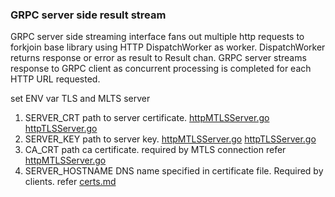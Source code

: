 ### GRPC server side result stream

GRPC server side streaming interface fans out multiple http requests to forkjoin base library using HTTP DispatchWorker as worker. DispatchWorker returns response or error as result to Result chan. GRPC server streams response to GRPC client as concurrent processing is completed for each HTTP URL requested. 

set ENV var TLS and MLTS server

1. SERVER_CRT path to server certificate. [httpMTLSServer.go](./cmd/mtls/httpMTLSServer.go) [httpTLSServer.go](./cmd/tls/httpTLSServer.go)
2. SERVER_KEY path to server key. [httpMTLSServer.go](./cmd/mtls/httpMTLSServer.go) [httpTLSServer.go](./cmd/tls/httpTLSServer.go) 
4. CA_CRT path ca certificate. required by MTLS connection refer [httpMTLSServer.go](./cmd/mtls/httpMTLSServer.go)
5. SERVER_HOSTNAME DNS name specified in certificate file. Required by clients. refer [certs.md](./certs/certs.md)